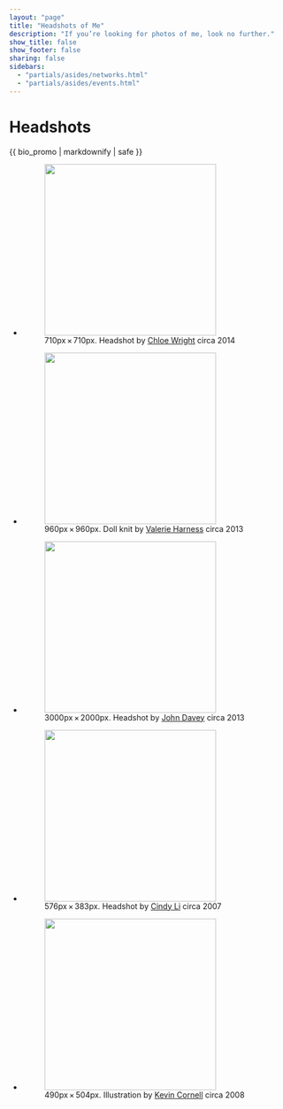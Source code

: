 ```yaml
---
layout: "page"
title: "Headshots of Me"
description: "If you’re looking for photos of me, look no further."
show_title: false
show_footer: false
sharing: false
sidebars: 
  - "partials/asides/networks.html"
  - "partials/asides/events.html"
---
```


# Headshots


<aside class="alternate">{{ bio_promo | markdownify | safe }}</aside>

<ul class="listing listing--gallery">
  <li class="listing__item listing__item--photo">
    <figure>
      <a href="/i/headshots/2014.jpg">
        <img src="{{ site.url }}/i/headshots/2014-sm.jpg" alt="" width="310" height="310">
      </a>
      <figcaption>710px × 710px. Headshot by <a href="https://www.flickr.com/photos/chlobotphoto">Chloe Wright</a> circa 2014</figcaption>
    </figure>
  </li>
  <li class="listing__item listing__item--photo">
    <figure>
      <a href="/i/headshots/doll.jpg">
        <img src="{{ site.url }}/i/headshots/doll-sm.jpg" alt="" width="310" height="310">
      </a>
      <figcaption>960px × 960px. Doll knit by <a href="https://twitter.com/HeartSocialMdia">Valerie Harness</a> circa 2013</figcaption>
    </figure>
  </li>
  <li class="listing__item listing__item--photo">
    <figure>
      <a href="/i/headshots/2013.jpg">
        <img src="{{ site.url }}/i/headshots/2013-sm.jpg" alt="" width="310" height="310">
      </a>
      <figcaption>3000px × 2000px. Headshot by <a href="https://www.flickr.com/photos/johndavey/">John Davey</a> circa 2013</figcaption>
    </figure>
  </li>
  <li class="listing__item listing__item--photo">
    <figure>
      <a href="/i/headshots/2007.jpg">
        <img src="{{ site.url }}/i/headshots/2007.jpg" alt="" width="310" height="310">
      </a>
      <figcaption>576px × 383px. Headshot by <a href="https://www.flickr.com/photos/cindyli/">Cindy Li</a> circa 2007</figcaption>
    </figure>
  </li>
  <li class="listing__item listing__item--photo">
    <figure>
      <a href="/i/headshots/avatar-cornell.jpg">
        <img src="{{ site.url }}/i/headshots/avatar-cornell-sm.png" alt="" width="310" height="310">
      </a>
      <figcaption>490px × 504px. Illustration by <a href="http://bearskinrug.co.uk">Kevin Cornell</a> circa 2008</figcaption>
    </figure>
  </li>
</ul>